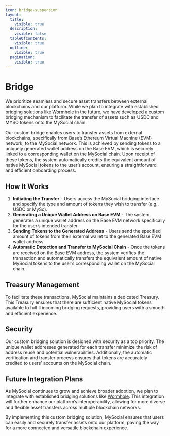 ```yaml
---
icon: bridge-suspension
layout:
  title:
    visible: true
  description:
    visible: false
  tableOfContents:
    visible: true
  outline:
    visible: true
  pagination:
    visible: true
---
```


# Bridge

We prioritize seamless and secure asset transfers between external blockchains and our platform. While we plan to integrate with established bridging solutions like [Wormhole](https://wormhole.com/) in the future, we have developed a custom bridging mechanism to facilitate the transfer of assets such as USDC and MYSO tokens onto the MySocial chain.

Our custom bridge enables users to transfer assets from external blockchains, specifically from Base’s Ethereum Virtual Machine (EVM) network, to the MySocial network. This is achieved by sending tokens to a uniquely generated wallet address on the Base EVM, which is securely linked to a corresponding wallet on the MySocial chain. Upon receipt of these tokens, the system automatically credits the equivalent amount of native MySocial tokens to the user’s account, ensuring a straightforward and efficient onboarding process.

## How It Works

1. **Initiating the Transfer** - Users access the MySocial bridging interface and specify the type and amount of tokens they wish to transfer (e.g., USDC or MySo).
2. **Generating a Unique Wallet Address on Base EVM** - The system generates a unique wallet address on the Base EVM network specifically for the user’s intended transfer.
3. **Sending Tokens to the Generated Address** - Users send the specified amount of tokens from their external wallet to the generated Base EVM wallet address.
4. **Automatic Detection and Transfer to MySocial Chain** - Once the tokens are received on the Base EVM address, the system verifies the transaction and automatically transfers the equivalent amount of native MySocial tokens to the user’s corresponding wallet on the MySocial chain.

## Treasury Management

To facilitate these transactions, MySocial maintains a dedicated Treasury. This Treasury ensures that there are sufficient native MySocial tokens available to fulfill incoming bridging requests, providing users with a smooth and efficient experience.

## Security&#x20;

Our custom bridging solution is designed with security as a top priority. The unique wallet addresses generated for each transfer minimize the risk of address reuse and potential vulnerabilities. Additionally, the automatic verification and transfer process ensures that tokens are accurately credited to users’ accounts on the MySocial chain.

## Future Integration Plans

As MySocial continues to grow and achieve broader adoption, we plan to integrate with established bridging solutions like [Wormhole](https://wormhole.com/). This integration will further enhance our platform’s interoperability, allowing for more diverse and flexible asset transfers across multiple blockchain networks.

By implementing this custom bridging solution, MySocial ensures that users can easily and securely transfer assets onto our platform, paving the way for a more connected and versatile blockchain experience.
